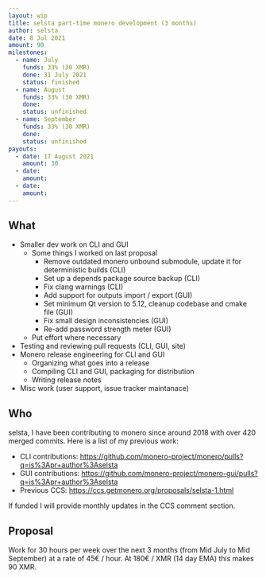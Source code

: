 ```yaml
---
layout: wip
title: selsta part-time monero development (3 months)
author: selsta
date: 8 Jul 2021
amount: 90
milestones:
  - name: July
    funds: 33% (30 XMR)
    done: 31 July 2021
    status: finished
  - name: August
    funds: 33% (30 XMR)
    done:
    status: unfinished
  - name: September
    funds: 33% (30 XMR)
    done:
    status: unfinished
payouts:
  - date: 17 August 2021
    amount: 30
  - date:
    amount:
  - date:
    amount:
---
```


## What

- Smaller dev work on CLI and GUI
  - Some things I worked on last proposal
    - Remove outdated monero unbound submodule, update it for deterministic builds (CLI)
    - Set up a depends package source backup (CLI)
    - Fix clang warnings (CLI)
    - Add support for outputs import / export (GUI)
    - Set minimum Qt version to 5.12, cleanup codebase and cmake file (GUI)
    - Fix small design inconsistencies (GUI)
    - Re-add password strength meter (GUI)
  - Put effort where necessary
- Testing and reviewing pull requests (CLI, GUI, site)
- Monero release engineering for CLI and GUI
  - Organizing what goes into a release
  - Compiling CLI and GUI, packaging for distribution
  - Writing release notes
- Misc work (user support, issue tracker maintanace)

## Who

selsta, I have been contributing to monero since around 2018 with over 420 merged commits. Here is a list of my previous work:

- CLI contributions: https://github.com/monero-project/monero/pulls?q=is%3Apr+author%3Aselsta
- GUI contributions: https://github.com/monero-project/monero-gui/pulls?q=is%3Apr+author%3Aselsta
- Previous CCS: https://ccs.getmonero.org/proposals/selsta-1.html

If funded I will provide monthly updates in the CCS comment section.

## Proposal

Work for 30 hours per week over the next 3 months (from Mid July to Mid September) at a rate of 45€ / hour. At 180€ / XMR (14 day EMA) this makes 90 XMR.
